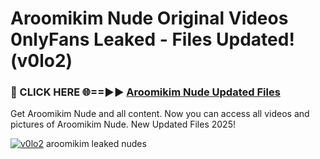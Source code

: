 # Aroomikim Nude Original Videos 0nlyFans Leaked - Files Updated! (v0lo2)

<h3>🔴 CLICK HERE 🌐==►► <a href="https://tinyurl.com/52m3yx9h" rel="nofollow">Aroomikim Nude Updated Files</a></h3>

Get Aroomikim Nude and all content. Now you can access all videos and pictures of Aroomikim Nude. New Updated Files 2025!

[![v0lo2](https://i.imgur.com/TnHtlc8.gif)](https://tinyurl.com/52m3yx9h)
aroomikim leaked nudes